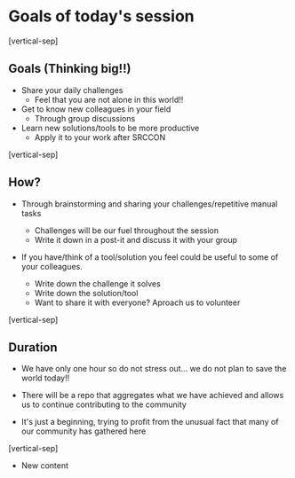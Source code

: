 # Goals of today's session

[vertical-sep]

## Goals (Thinking big!!)

* Share your daily challenges
    * Feel that you are not alone in this world!!
* Get to know new colleagues in your field
    * Through group discussions
* Learn new solutions/tools to be more productive
    * Apply it to your work after SRCCON

[vertical-sep]

## How?

* Through brainstorming and sharing your challenges/repetitive manual tasks
    * Challenges will be our fuel throughout the session
    * Write it down in a post-it and discuss it with your group

* If you have/think of a tool/solution you feel could be useful to some of your colleagues.
    * Write down the challenge it solves
    * Write down the solution/tool
    * Want to share it with everyone? Aproach us to volunteer

[vertical-sep]

## Duration

* We have only one hour so do not stress out... we do not plan to save the world today!!

* There will be a repo that aggregates what we have achieved and allows us to continue contributing to the community

* It's just a beginning, trying to profit from the unusual fact that many of our community has gathered here

[vertical-sep]

* New content
